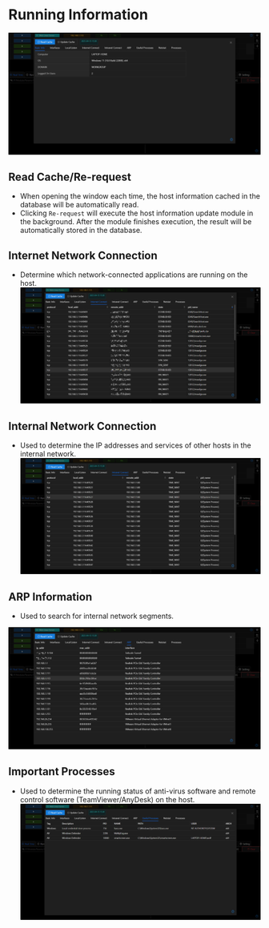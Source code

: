 # Running Information

![img.png](webp/dashboard/img.png)

## Read Cache/Re-request
- When opening the window each time, the host information cached in the database will be automatically read.
- Clicking `Re-request` will execute the host information update module in the background. After the module finishes execution, the result will be automatically stored in the database.

## Internet Network Connection
- Determine which network-connected applications are running on the host.
![img_1.png](webp/dashboard/img_1.png)

## Internal Network Connection
- Used to determine the IP addresses and services of other hosts in the internal network.
![img_2.png](webp/dashboard/img_2.png)

## ARP Information
- Used to search for internal network segments.

![img_3.png](webp/dashboard/img_3.png)

## Important Processes
- Used to determine the running status of anti-virus software and remote control software (TeamViewer/AnyDesk) on the host. 
![img_4.png](webp/dashboard/img_4.png)